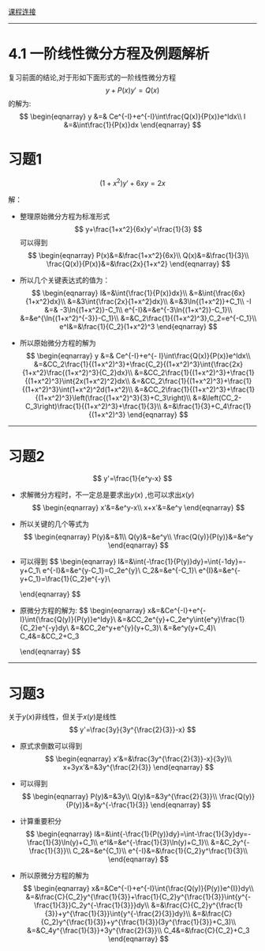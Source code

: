 [课程连接](https://www.wanmen.org/courses/586d23485f07127674135df2/lectures/5922ac904b1b0d44114fd145)

***

# 4.1  一阶线性微分方程及例题解析

复习前面的结论,对于形如下面形式的一阶线性微分方程
$$
y+P(x)y'=Q(x)
$$
的解为:
$$
\begin{eqnarray}
y &=& Ce^{-I}+e^{-I}\int\frac{Q(x)}{P(x)}e^Idx\\
I &=&\int\frac{1}{P(x)}dx
\end{eqnarray}
$$


# 习题1

$$
(1+x^2)y'+6xy=2x
$$

解：

+ 整理原始微分方程为标准形式
  $$
  y+\frac{1+x^2}{6x}y'=\frac{1}{3}
  $$
  可以得到
  $$
  \begin{eqnarray}
  P(x)&=&\frac{1+x^2}{6x}\\
  Q(x)&=&\frac{1}{3}\\
  \frac{Q(x)}{P(x)}&=&\frac{2x}{1+x^2}
  \end{eqnarray}
  $$

+ 所以几个关键表达式的值为：
  $$
  \begin{eqnarray}
  I&=&\int{\frac{1}{P(x)}dx}\\
  &=&\int{\frac{6x}{1+x^2}dx}\\
  &=&3\int{\frac{2x}{1+x^2}dx}\\
  &=&3\ln{(1+x^2)}+C_1\\
  -I &=& -3\ln{(1+x^2)}-C_1\\
  e^{-I}&=&e^{-3\ln{(1+x^2)}-C_1}\\
  &=&e^{\ln{(1+x^2)^{-3}}-C_1}\\
  &=&C_2\frac{1}{(1+x^2)^3},C_2=e^{-C_1}\\
  e^I&=&\frac{1}{C_2}(1+x^2)^3
  \end{eqnarray}
  $$

+ 所以原始微分方程的解为
  $$
  \begin{eqnarray}
  y &=& Ce^{-I}+e^{- I}\int\frac{Q(x)}{P(x)}e^Idx\\
  &=&CC_2\frac{1}{(1+x^2)^3}+\frac{C_2}{(1+x^2)^3}\int{\frac{2x}{1+x^2}\frac{(1+x^2)^3}{C_2}dx}\\
  &=&CC_2\frac{1}{(1+x^2)^3}+\frac{1}{(1+x^2)^3}\int{2x(1+x^2)^2}dx\\
  &=&CC_2\frac{1}{(1+x^2)^3}+\frac{1}{(1+x^2)^3}\int(1+x^2)^2d(1+x^2)\\
  &=&CC_2\frac{1}{(1+x^2)^3}+\frac{1}{(1+x^2)^3}\left(\frac{(1+x^2)^3}{3}+C_3\right)\\
  &=&\left(CC_2-C_3\right)\frac{1}{(1+x^2)^3}+\frac{1}{3}\\
  &=&\frac{1}{3}+C_4\frac{1}{(1+x^2)^3}
  \end{eqnarray}
  $$

***

# 习题2

$$
y'=\frac{1}{e^y-x}
$$

+ 求解微分方程时，不一定总是要求出$y(x)$ ,也可以求出$x(y)$
  $$
  \begin{eqnarray}
  x'&=&e^y-x\\
  x+x'&=&e^y
  \end{eqnarray}
  $$

+ 所以关键的几个等式为
  $$
  \begin{eqnarray}
  P(y)&=&1\\
  Q(y)&=&e^y\\
  \frac{Q(y)}{P(y)}&=&e^y
  \end{eqnarray}
  $$

+ 可以得到
  $$
  \begin{eqnarray}
  I&=&\int{-\frac{1}{P(y)}dy}=\int{-1dy}=-y+C_1\\
  e^{-I}&=&e^{y-C_1}=C_2e^{y}\\
  C_2&=&e^{-C_1}\\
  e^{I}&=&e^{-y+C_1}=\frac{1}{C_2}e^{-y}\\
  
  \end{eqnarray}
  $$

+ 原微分方程的解为:
  $$
  \begin{eqnarray}
  x&=&Ce^{-I}+e^{-I}\int{\frac{Q(y)}{P(y)}e^Idy}\\
  &=&CC_2e^{y}+C_2e^y\int{e^y}\frac{1}{C_2}e^{-y}dy\\
  &=&CC_2e^y+e^{y}(y+C_3)\\
  &=&e^y(y+C_4)\\
  C_4&=&CC_2+C_3
  
  \end{eqnarray}
  $$
  



***

# 习题3

关于$y(x)$非线性，但关于$x(y)$是线性
$$
y'=\frac{3y}{3y^{\frac{2}{3}}-x}
$$

+ 原式求倒数可以得到
  $$
  \begin{eqnarray}
  x'&=&\frac{3y^{\frac{2}{3}}-x}{3y}\\
  x+3yx'&=&3y^{\frac{2}{3}}
  \end{eqnarray}
  $$

+ 可以得到
  $$
  \begin{eqnarray}
  P(y)&=&3y\\
  Q(y)&=&3y^{\frac{2}{3}}\\
  \frac{Q(y)}{P(y)}&=&y^{-\frac{1}{3}}
  \end{eqnarray}
  $$

+ 计算重要积分
  $$
  \begin{eqnarray}
  I&=&\int{-\frac{1}{P(y)}dy}=\int-\frac{1}{3y}dy=-\frac{1}{3}\ln(y)+C_1\\
  e^I&=&e^{-\frac{1}{3}\ln(y)+C_1}\\
  &=&C_2y^{-\frac{1}{3}}\\
  C_2&=&e^{C_1}\\
  e^{-I}&=&\frac{1}{C_2}y^\frac{1}{3}\\
  \end{eqnarray}
  $$

+ 所以原微分方程的解为
  $$
  \begin{eqnarray}
  x&=&Ce^{-I}+e^{-I}\int{\frac{Q(y)}{P(y)}e^{I}}dy\\
  &=&\frac{C}{C_2}y^{\frac{1}{3}}+\frac{1}{C_2}y^{\frac{1}{3}}\int{y^{-\frac{1}{3}}C_2y^{-\frac{1}{3}}}dy\\
  &=&\frac{C}{C_2}y^{\frac{1}{3}}+y^{\frac{1}{3}}\int{y^{-\frac{2}{3}}dy}\\
  &=&\frac{C}{C_2}y^{\frac{1}{3}}+y^{\frac{1}{3}}(3y^{\frac{1}{3}}+C_3)\\
  &=&C_4y^{\frac{1}{3}}+3y^{\frac{2}{3}}\\
  C_4&=&\frac{C}{C_2}+C_3
  \end{eqnarray}
  $$
  